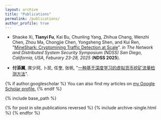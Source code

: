 ```yaml
---
layout: archive
title: "Publications"
permalink: /publications/
author_profile: true
---
```


<!--  * xxx, **Tianyi Fu**, Kai Bu, Chunling Yang, Zhihua Chang, Wenzhi Chen, Zhou Ma, Chongjie Chen, Yongsheng Shen, and Kui Ren, &quot;[MineShark: Cryptomining Traffic Detection at Scale]()&quot;. *in The Network and Distributed System Security Symposium (NDSS) San Diego, California, USA, Feburary 23-28, 2025* (**NDSS 2025**). -->
* Shaoke Xi, **Tianyi Fu**, Kai Bu, Chunling Yang, Zhihua Chang, Wenzhi Chen, Zhou Ma, Chongjie Chen, Yongsheng Shen, and Kui Ren, &quot;[MineShark: Cryptomining Traffic Detection at Scale]()&quot;. *in The Network and Distributed System Security Symposium (NDSS) San Diego, California, USA, Feburary 23-28, 2025* (**NDSS 2025**).

 * **付添翼**, 席少珂, 卜凯, 任奎, 张帆, &quot;[一种基于深度学习的虚拟货币挖矿流量检测方法](https://kns.cnki.net/kcms2/article/abstract?v=JgtjNxUAsgf_yHY7xSQjXuaS-hrOuH9X9v7UfacoU4k4-5ZuKgQRdEKh92yFya3mPlUwg0MHdLhQxf15c5oYq5hj8rwepo_PSA2WdgJsybEHpP6AfP2NCPeE2sawcMkJy2SofB1RayFPcQEkP3_OS1kXcJdje7HWtNuKK3eEeIR6I6yYpUeebG5YvRY4pDQuyDo2x8NxsoJ3BmlkdOdY5M_u2OW7Y2B8yc71q4tRVrK7ve55qy4kZiKnIFQqMLbrIZ7eStoWAlTcREDyctSREXdB8xOnjbhDmpsQghb5snK1ii6dPvpPoQbTBMxrEZAH-U8YJufrR-CZbHII1OxRSOdkcetKtOIJSllPXbjh73E=&uniplatform=NZKPT&language=CHS)&quot;. 


{% if author.googlescholar %}
  You can also find my articles on <u><a href="{{author.googlescholar}}">my Google Scholar profile</a>.</u>
{% endif %}

{% include base_path %}

{% for post in site.publications reversed %}
  {% include archive-single.html %}
{% endfor %}
